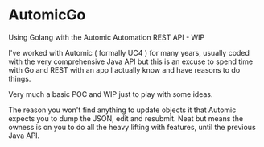 # AutomicGo

Using Golang with the Automic Automation REST API - WIP

I've worked with Automic ( formally UC4 ) for many years, usually coded with the very comprehensive Java API but this is an excuse to spend time with Go and REST with an app I actually know and have reasons to do things.

Very much a basic POC and WIP just to play with some ideas.

The reason you won't find anything to update objects it that Automic expects you to dump the JSON, edit and resubmit. Neat but means the owness is on you to do all the heavy lifting with features, until the previous Java API.
